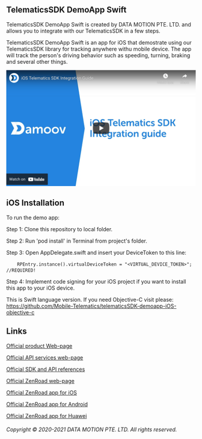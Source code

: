 ## TelematicsSDK DemoApp Swift

TelematicsSDK DemoApp Swift is created by DATA MOTION PTE. LTD. and allows you to integrate with our TelematicsSDK in a few steps.

TelematicsSDK DemoApp Swift is an app for iOS that demostrate using our TelematicsSDK library for tracking anywhere withu mobile device. The app will track the person's driving behavior such as speeding, turning, braking and several other things.

[![Watch the video](https://github.com/Mobile-Telematics/telematicsSDK-demoapp-iOS-swift/blob/master/iOS%20Telematics%20SDK.png)](https://youtu.be/8WcVQ4_fGtE)

## iOS Installation
To run the demo app:

Step 1: Clone this repository to local folder.

Step 2: Run 'pod install' in Terminal from project's folder.

Step 3: Open AppDelegate.swift and insert your DeviceToken to this line:

        RPEntry.instance().virtualDeviceToken = "<VIRTUAL_DEVICE_TOKEN>"; //REQUIRED!
        
Step 4: Implement code signing for your iOS project if you want to install this app to your iOS device.

This is Swift language version. If you need Objective-C visit please: https://github.com/Mobile-Telematics/telematicsSDK-demoapp-iOS-objective-c

## Links

[Official product Web-page](https://telematicssdk.com/)

[Official API services web-page](https://www.telematicssdk.com/api-services/)

[Official SDK and API references](https://www.telematicssdk.com/api-services/)

[Official ZenRoad web-page](https://www.telematicssdk.com/telematics-app/)

[Official ZenRoad app for iOS](https://apps.apple.com/jo/app/zenroad/id1563218393)

[Official ZenRoad app for Android](https://play.google.com/store/apps/details?id=com.telematicssdk.zenroad&hl=en&gl=US)

[Official ZenRoad app for Huawei](https://appgallery.huawei.com/#/app/C104163115)

###### Copyright © 2020-2021 DATA MOTION PTE. LTD. All rights reserved.
